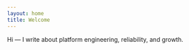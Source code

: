 ```yaml
---
layout: home
title: Welcome
---
```


Hi — I write about platform engineering, reliability, and growth.
